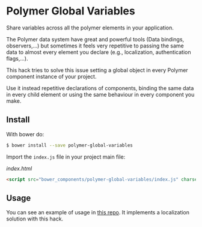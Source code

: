 # Polymer Global Variables

Share variables across all the polymer elements in your application.

The Polymer data system have great and powerful tools (Data bindings, observers,...) but sometimes it feels very repetitive to passing the same data to almost every element you declare (e.g., localization, authentication flags,...).

This hack tries to solve this issue setting a global object in every Polymer component instance of your project.

Use it instead repetitive declarations of components, binding the same data in every child element or using the same behaviour in every component you make.

## Install

With bower do:

```bash
$ bower install --save polymer-global-variables
```

Import the `index.js` file in your project main file:

*index.html*
```html
<script src="bower_components/polymer-global-variables/index.js" charset="utf-8"></script>
```

## Usage

You can see an example of usage in [this repo](https://github.com/ivanrod/polymer-global-variables-demo). It implements a localization solution with this hack.
